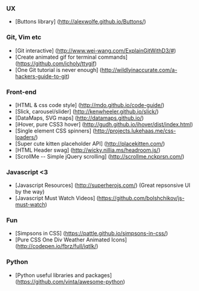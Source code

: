 ### UX

* [Buttons library] (http://alexwolfe.github.io/Buttons/)

### Git, Vim etc

* [Git interactive] (http://www.wei-wang.com/ExplainGitWithD3/#)
* [Create animated gif for terminal commands] (https://github.com/icholy/ttygif)
* [One Git tutorial is never enough] (http://wildlyinaccurate.com/a-hackers-guide-to-git)

### Front-end

* [HTML & css code style] (http://mdo.github.io/code-guide/)
* [Slick, carousel/slider] (http://kenwheeler.github.io/slick/)
* [DataMaps, SVG maps] (http://datamaps.github.io/)
* [iHover, pure CSS3 hover] (http://gudh.github.io/ihover/dist/index.html)
* [Single element CSS spinners] (http://projects.lukehaas.me/css-loaders/)
* [Super cute kitten placeholder API] (http://placekitten.com/)
* [HTML Header swag] (http://wicky.nillia.ms/headroom.js/)
* [ScrollMe -- Simple jQuery scrolling] (http://scrollme.nckprsn.com/)

### Javascript <3

* [Javascript Resources] (http://superherojs.com/) 
(Great repsonsive UI by the way)
* [Javascript Must Watch Videos] (https://github.com/bolshchikov/js-must-watch)

### Fun

* [Simpsons in CSS] (https://pattle.github.io/simpsons-in-css/)
* [Pure CSS One Div Weather Animated Icons] (http://codepen.io/fbrz/full/iqtlk/)

### Python

* [Python useful libraries and packages] (https://github.com/vinta/awesome-python)
